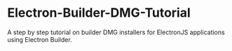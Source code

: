 # Electron-Builder-DMG-Tutorial
A step by step tutorial on builder DMG installers for ElectronJS applications using Electron Builder.



